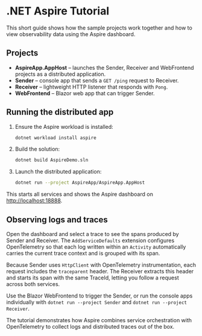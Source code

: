 # .NET Aspire Tutorial

This short guide shows how the sample projects work together and how to view observability data using the Aspire dashboard.

## Projects

- **AspireApp.AppHost** – launches the Sender, Receiver and WebFrontend projects as a distributed application.
- **Sender** – console app that sends a `GET /ping` request to Receiver.
- **Receiver** – lightweight HTTP listener that responds with `Pong`.
- **WebFrontend** – Blazor web app that can trigger Sender.

## Running the distributed app

1. Ensure the Aspire workload is installed:

   ```bash
   dotnet workload install aspire
   ```
2. Build the solution:

   ```bash
   dotnet build AspireDemo.sln
   ```
3. Launch the distributed application:

   ```bash
   dotnet run --project AspireApp/AspireApp.AppHost
   ```

This starts all services and shows the Aspire dashboard on [http://localhost:18888](http://localhost:18888).

## Observing logs and traces

Open the dashboard and select a trace to see the spans produced by Sender and Receiver. The `AddServiceDefaults` extension configures OpenTelemetry so that each log written within an `Activity` automatically carries the current trace context and is grouped with its span.

Because Sender uses `HttpClient` with OpenTelemetry instrumentation, each request includes the `traceparent` header. The Receiver extracts this header and starts its span with the same TraceId, letting you follow a request across both services.

Use the Blazor WebFrontend to trigger the Sender, or run the console apps individually with `dotnet run --project Sender` and `dotnet run --project Receiver`.

The tutorial demonstrates how Aspire combines service orchestration with OpenTelemetry to collect logs and distributed traces out of the box.
